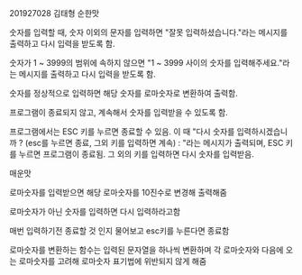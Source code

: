 201927028 김태형
순한맛

숫자를 입력할 때, 숫자 이외의 문자를 입력하면 "잘못 입력하셨습니다."라는 메시지를 출력하고 다시 입력을 받도록 함.

숫자가 1 ~ 3999의 범위에 속하지 않으면 "1 ~ 3999 사이의 숫자를 입력해주세요."라는 메시지를 출력하고 다시 입력을 받도록 함.

숫자를 정상적으로 입력하면 해당 숫자를 로마숫자로 변환하여 출력함.

프로그램이 종료되지 않고, 계속해서 숫자를 입력받을 수 있도록 함.

프로그램에서는 ESC 키를 누르면 종료할 수 있음.
이 때 "다시 숫자를 입력하시겠습니까 ? (esc를 누르면 종료, 그외 키를 입력하면 계속) : "라는 메시지가 출력되며, 
ESC 키를 누르면 프로그램이 종료됨. 그 외의 키를 입력하면 다시 숫자를 입력받음.

매운맛

로마숫자를 입력받으면 해당 로마숫자를 10진수로 변경해 출력해줌

로마숫자가 아닌 숫자를 입력하면 다시 입력하라고함

매번 입력하기전 종료할 것 인지 물어보고 esc키를 누른다면 종료함

로마숫자를 변환하는 함수는
입력된 문자열을 하나씩 변환하며 각 로마숫자와 다음에 오는 로마숫자를 고려해 로마숫자 표기법에 위반되지 않게 해줌
